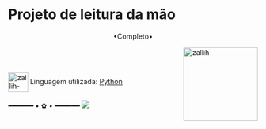 # Projeto de leitura da mão

<p align="middle">•Completo•</p>

<img align="right" alt="zallih" width="150" src="https://cdn.discordapp.com/attachments/1128416328215167096/1321231581771468862/download20241200235357.png?ex=67a08f8c&is=679f3e0c&hm=d695ef3faff4a5d109ae6689e871a260d6a40237fb3f2cb655b1b5970cfa7d10&">
  <br><br>
<div style="display: inline_block"><br>
 
  <img align="center" alt="zallih-ptn" height="40" width="40" src="https://upload.wikimedia.org/wikipedia/commons/thumb/c/c3/Python-logo-notext.svg/1869px-Python-logo-notext.svg.png">
  Linguagem utilizada: <a href="https://www.python.org/">Python</a><br><br>
━━━━━━ • ✿ • ━━━━━━

<img src="https://cdn.discordapp.com/attachments/1128416328215167096/1294762671018868807/foto.png?ex=67a081f4&is=679f3074&hm=7c90aec85b17d9f1e8a978bf954cf7f4992ea777721e2aa929e3d9faeb521211&">
 

</div>

 

